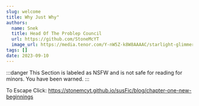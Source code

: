 ```yaml
---
slug: welcome
title: Why Just Why"
authors:
  name: Snek
  title: Head Of The Problep Council
  url: https://github.com/StoneMcYT
  image_url: https://media.tenor.com/Y-nW5Z-k8W8AAAAC/starlight-glimmer-blep.gif
tags: []
date: 2023-09-10
---
```

:::danger
This Section is labeled as NSFW and is not safe for reading for minors.
You have been warned.
:::

To Escape
Click: https://stonemcyt.github.io/susFic/blog/chapter-one-new-beginnings 
